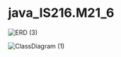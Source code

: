 # java_IS216.M21_6
![ERD (3)](https://user-images.githubusercontent.com/87002579/167473609-39d7c9a5-67bb-46fb-808e-79aeb5747894.jpg)

![ClassDiagram (1)](https://user-images.githubusercontent.com/87002579/167472249-9f6545fe-a6dd-4136-b08f-c811cfa3e0f2.jpeg)
